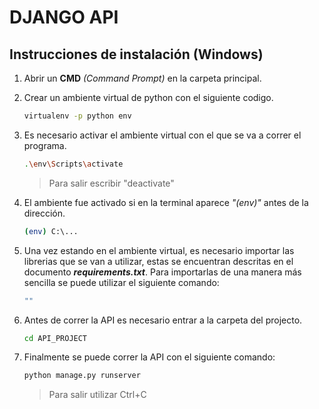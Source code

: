 # DJANGO API

## Instrucciones de instalación (Windows)
1. Abrir un **CMD** *(Command Prompt)* en la carpeta principal.

2. Crear un ambiente virtual de python con el siguiente codigo.
    ``` sh
    virtualenv -p python env
    ```
3. Es necesario activar el ambiente virtual con el que se va a correr el programa.
    ``` sh
    .\env\Scripts\activate
    ```
    > Para salir escribir "deactivate"
4. El ambiente fue activado si en la terminal aparece *"(env)"* antes de la dirección.
    ``` sh 
    (env) C:\...
    ```
5. Una vez estando en el ambiente virtual, es necesario importar las librerias que se van a utilizar, estas se encuentran descritas en el documento ***requirements.txt***. Para importarlas de una manera más sencilla se puede utilizar el siguiente comando:
    ``` sh
    ""
    ```
6. Antes de correr la API es necesario entrar a la carpeta del projecto.
    ``` sh 
    cd API_PROJECT
    ```
7. Finalmente se puede correr la API con el siguiente comando:
    ``` sh
    python manage.py runserver
    ```
    > Para salir utilizar Ctrl+C